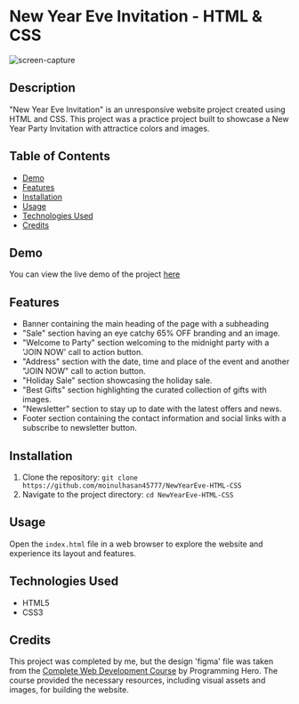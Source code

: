 # New Year Eve Invitation - HTML & CSS
![screen-capture](https://github.com/user-attachments/assets/0334d821-ceaa-48f0-bf19-67d9c5de0d6c)

## Description
"New Year Eve Invitation" is an unresponsive website project created using HTML and CSS. This project was a practice project built to showcase a New Year Party Invitation with attractice colors and images. 

## Table of Contents
- [Demo](#demo)
- [Features](#features)
- [Installation](#installation)
- [Usage](#usage)
- [Technologies Used](#technologies-used)
- [Credits](#credits)

## Demo
You can view the live demo of the project [here](https://moinulhasan45777.github.io/NewYearEve-HTML-CSS/)

## Features
- Banner containing the main heading of the page with a subheading
- "Sale" section having an eye catchy 65% OFF branding and an image.
- "Welcome to Party" section welcoming to the midnight party with a 'JOIN NOW' call to action button.
- "Address" section with the date, time and place of the event and another "JOIN NOW" call to action button.
- "Holiday Sale" section showcasing the holiday sale.
- "Best Gifts" section highlighting the curated collection of gifts with images.
- "Newsletter" section to stay up to date with the latest offers and news.
- Footer section containing the contact information and social links with a subscribe to newsletter button.

## Installation
1. Clone the repository: `git clone https://github.com/moinulhasan45777/NewYearEve-HTML-CSS`
2. Navigate to the project directory: `cd NewYearEve-HTML-CSS`

## Usage
Open the `index.html` file in a web browser to explore the website and experience its layout and features.

## Technologies Used
- HTML5
- CSS3
  
## Credits
This project was completed by me, but the design 'figma' file was taken from the [Complete Web Development Course](https://web.programming-hero.com/course-details) by Programming Hero. The course provided the necessary resources, including visual assets and images, for building the website.
